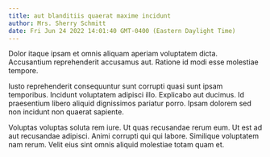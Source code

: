 ```yaml
---
title: aut blanditiis quaerat maxime incidunt
author: Mrs. Sherry Schmitt
date: Fri Jun 24 2022 14:01:40 GMT-0400 (Eastern Daylight Time)
---
```

Dolor itaque ipsam et omnis aliquam aperiam voluptatem dicta. Accusantium reprehenderit accusamus aut. Ratione id modi esse molestiae tempore.

 Iusto reprehenderit consequuntur sunt corrupti quasi sunt ipsam temporibus. Incidunt voluptatem adipisci illo. Explicabo aut ducimus. Id praesentium libero aliquid dignissimos pariatur porro. Ipsam dolorem sed non incidunt non quaerat sapiente.

 Voluptas voluptas soluta rem iure. Ut quas recusandae rerum eum. Ut est ad aut recusandae adipisci. Animi corrupti qui qui labore. Similique voluptatem nam rerum. Velit eius sint omnis aliquid molestiae totam quam et.